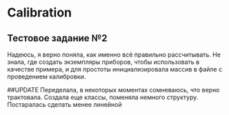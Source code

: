 # Calibration
## Тестовое задание №2
Надеюсь, я верно поняла, как именно всё правильно рассчитывать. Не знала, где создать экземпляры приборов, чтобы использовать в качестве примера, и для простоты инициализировала массив в файле с проведением калибровки.

##UPDATE
Переделала, в некоторых моментах сомневаюсь, что верно трактовала. Создала еще классы, поменяла немного структуру. Постаралась сделать менее линейной
